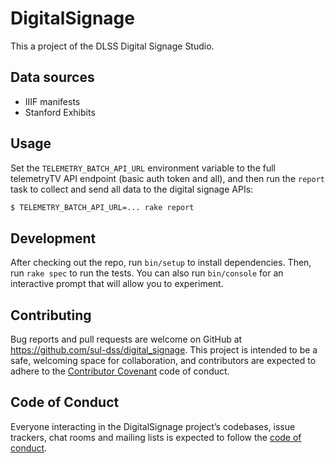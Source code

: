 # DigitalSignage

This a project of the DLSS Digital Signage Studio.

## Data sources

- IIIF manifests
- Stanford Exhibits

## Usage

Set the `TELEMETRY_BATCH_API_URL` environment variable to the full telemetryTV API endpoint (basic auth token and all), and then run the `report` task to collect and send all data to the digital signage APIs:

```bash
$ TELEMETRY_BATCH_API_URL=... rake report
```

## Development

After checking out the repo, run `bin/setup` to install dependencies. Then, run `rake spec` to run the tests. You can also run `bin/console` for an interactive prompt that will allow you to experiment.

## Contributing

Bug reports and pull requests are welcome on GitHub at https://github.com/sul-dss/digital_signage. This project is intended to be a safe, welcoming space for collaboration, and contributors are expected to adhere to the [Contributor Covenant](http://contributor-covenant.org) code of conduct.

## Code of Conduct

Everyone interacting in the DigitalSignage project’s codebases, issue trackers, chat rooms and mailing lists is expected to follow the [code of conduct](https://github.com/sul-dlss/digital_signage/blob/master/CODE_OF_CONDUCT.md).
